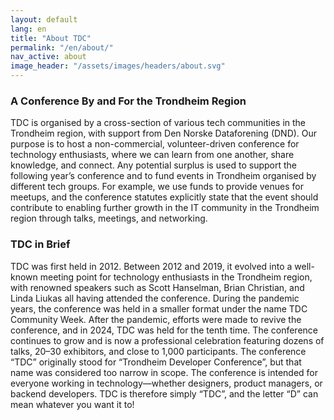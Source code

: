 ```yaml
---
layout: default
lang: en
title: "About TDC"
permalink: "/en/about/"
nav_active: about
image_header: "/assets/images/headers/about.svg"
---
```


### A Conference By and For the Trondheim Region
TDC is organised by a cross-section of various tech communities in the Trondheim region, with support from Den Norske Dataforening (DND). Our purpose is to host a non-commercial, volunteer-driven conference for technology enthusiasts, where we can learn from one another, share knowledge, and connect.
Any potential surplus is used to support the following year’s conference and to fund events in Trondheim organised by different tech groups. For example, we use funds to provide venues for meetups, and the conference statutes explicitly state that the event should contribute to enabling further growth in the IT community in the Trondheim region through talks, meetings, and networking.

### TDC in Brief
TDC was first held in 2012. Between 2012 and 2019, it evolved into a well-known meeting point for technology enthusiasts in the Trondheim region, with renowned speakers such as Scott Hanselman, Brian Christian, and Linda Liukas all having attended the conference. During the pandemic years, the conference was held in a smaller format under the name TDC Community Week. After the pandemic, efforts were made to revive the conference, and in 2024, TDC was held for the tenth time. The conference continues to grow and is now a professional celebration featuring dozens of talks, 20–30 exhibitors, and close to 1,000 participants.
The conference “TDC” originally stood for “Trondheim Developer Conference”, but that name was considered too narrow in scope. The conference is intended for everyone working in technology—whether designers, product managers, or backend developers. TDC is therefore simply “TDC”, and the letter “D” can mean whatever you want it to!
